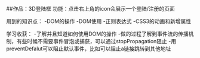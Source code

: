 ##作品：3D登陆框
功能：点击右上角的icon会展示一个登陆/注册的页面

用到的知识点：
-DOM的操作
-DOM使用
-正则表达式
-CSS3的动画和新增属性

学习收获：
-了解并且知道如何使用DOM的操作
-做的过程了解到事件流的传播机制，有些时候不需要事件冒泡或捕获，可以通过stopPropagation阻止
-用preventDefalut可以阻止默认事件，比如可以阻止a链接跳转到其他地址
